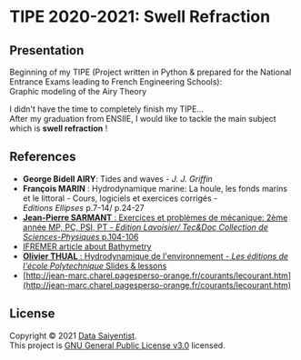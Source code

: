 # TIPE 2020-2021: Swell Refraction

## Presentation

Beginning of my TIPE (Project written in Python & prepared for the National Entrance Exams leading to French Engineering Schools): 
</br>
Graphic modeling of the Airy Theory

I didn't have the time to completely finish my TIPE...
</br>
After my graduation from ENSIIE, I would like to tackle the main subject which is **swell refraction** !

## References

- **George Bidell AIRY**: Tides and waves - *J. J. Griffin*
- **François MARIN** : Hydrodynamique marine: La houle, les fonds marins et le littoral - Cours,
logiciels et exercices corrigés - </br> *Editions Ellipses* p.7-14/ p.24-27
- [**Jean-Pierre SARMANT** : Exercices et problèmes de mécanique: 2ème année MP, PC, PSI, PT -
*Edition Lavoisier/ Tec&Doc Collection de Sciences-Physiques* p.104-106](https://github.com/DataSaiyentist/Swell_refraction_TIPE2020/tree/main/docs/references/Subject%20taken%20from%20Jean-Pierre%20SARMANT%20Exercices%20et%20probl%C3%A8mes%20de%20m%C3%A9canique_2%C3%A8me%20ann%C3%A9e)
- [IFREMER article about Bathymetry](https://data.ifremer.fr/Tout-savoir-sur-lesdonnees/Thematiques/Geophysique/Bathymetrie)
- [**Olivier THUAL** : Hydrodynamique de l'environnement - *Les éditions de l'école Polytechnique* Slides & lessons](https://github.com/DataSaiyentist/Swell_refraction_TIPE2020/tree/main/docs/references/HYDRODYNAMIQUE%20DE%20L%E2%80%99ENVIRONNEMENT%2C%20O.%20THUAL%20la%20houle)
- [http://jean-marc.charel.pagesperso-orange.fr/courants/lecourant.htm](http://jean-marc.charel.pagesperso-orange.fr/courants/lecourant.htm)

## License

Copyright © 2021 [Data Saiyentist](https://github.com/DataSaiyentist). <br />
This project is [GNU General Public License v3.0](https://github.com/DataSaiyentist/Swell_refraction_TIPE2020/blob/f12595caa9a7aadc65bf1b87307ccaea1346db62/LICENSE) licensed.
